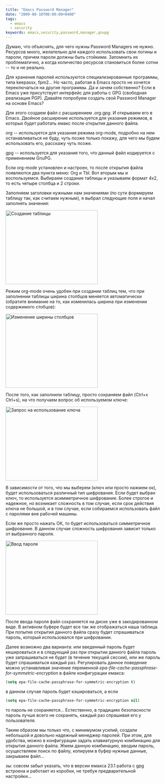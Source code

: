 ```yaml
---
title: "Emacs Password Manager"
date: "2009-08-10T00:00:00+0400"
tags:
  - emacs
  - security
keywords: emacs,security,password,manager,gnupg
---
```

Думаю, что объяснять, для чего нужны Password Managers не нужно. Ресурсов много, желательно для каждого использовать свои логины и пароли, причем пароли должны быть стойкими. Запомнить их проблематично, а когда количество ресурсов становиться более сотни -- то и не реально.

Для хранения паролей используются специализированные программы, типа keepassx, fpm2... Но часто, работая в Emacs просто не хочется переключаться на другие программы. Да и зачем собственно? Если в Emacs уже присутствует интерфейс для работы с GPG (свободная реализация PGP). Давайте попробуем создать свой Password Manager на основе Emacs?

Для этого создаем файл с расширением <em>.org.gpg</em>. И открываем его в Emacs. Двойное расширение используется для указания режимов, в которых будет работать емакс после открытия данного файла.

org -- используется для указания режима org-mode, подробно на нем останавливаться не буду, чуть позже только покажу, для чего мы будем использовать его, расскажу чуть позже.

gpg -- используется для указания того, что данный файл кодируется с применением GnuPG.

Если org-mode установлен и настроен, то после открытия файла появляются два пункта меню: Org и Tbl. Вот вторым мы и воспользуемся. Выбираем создание таблицы и указываем формат 4x2, то есть четыре столбца и 2 строки.

Заполняем заголовки нужными нам значениями (по сути формируем таблицу так, как считаем нужным), я выбрал следующие поля и начал заполнять значения:

<a href="https://static.juev.org/2009/08/emacs-pass-1.png"><img class="aligncenter size-medium wp-image-529" title="emacs-pass-1" src="https://static.juev.org/2009/08/emacs-pass-1-300x240.png" alt="Создание таблицы" width="300" height="240" /></a>

Режим org-mode очень удобен при создании таблиц тем, что при заполнении таблицы ширина столбцов меняется автоматически (обратите внимание на то, как изменилась ширина при изменении содержимого стобцов):

<a href="https://static.juev.org/2009/08/emacs-pass-2.png"><img class="aligncenter size-medium wp-image-530" title="emacs-pass-2" src="https://static.juev.org/2009/08/emacs-pass-2-300x240.png" alt="Изменение ширины столбцов" width="300" height="240" /></a>

После того, как заполнили таблицу, просто сохраняем файл (Ctrl+x Ctrl+s), на что получаем вопрос об используемом ключе:

<a href="https://static.juev.org/2009/08/emacs-pass-3.png"><img class="aligncenter size-medium wp-image-531" title="emacs-pass-3" src="https://static.juev.org/2009/08/emacs-pass-3-300x240.png" alt="Запрос на использование ключа" width="300" height="240" /></a>

В зависимости от того, что мы выберем (ключ или просто нажмем ок), будет использоваться различный тип шифрования. Если будет выбран ключ, то используется асимметричное шифрование. Более строгое и надежное, но возникает сложность в том случае, если срок действия ключа не большой, и в том случае, если собираемся использовать файл с паролями вне рабочей машины.

Если же просто нажать ОК, то будет использоваться симметричное шифрование. В данном случае сложность шифрования зависит только от выбранного пароля.

<a href="https://static.juev.org/2009/08/emacs-pass-4.png"><img class="aligncenter size-medium wp-image-532" title="emacs-pass-4" src="https://static.juev.org/2009/08/emacs-pass-4-300x240.png" alt="Ввод пароля" width="300" height="240" /></a>

После ввода пароля файл сохраняется на диске уже в закодированном виде. В активном буфере будет все так же отображаться наша таблица. При попытке открытия данного файла сразу будет спрашиваться пароль, который использовался при шифровании.

Далее возможно два варианта: или введенный пароль будет кешироваться и в следующий раз при открытии данного файла пароль уже запрашиваться не будет (в течение текущей сессии), или же пароль будет спрашиваться каждый раз. Регулировать данное поведение можно устанавливая значение переменной <em>epa-file-cache-passphrase-for-symmetric-encryption</em> в файле конфигурации емакса:

```lisp
(setq epa-file-cache-passphrase-for-symmetric-encryption t)
```

в данном случае пароль будет кэшироваться, а если

```lisp
(setq epa-file-cache-passphrase-for-symmetric-encryption nil)
```

то пароль не сохраняется... Естественно, в традициях безопасности пароль лучше всего не сохранять, каждый раз спрашивая его у пользователя.

Таким образом мы только что, с минимумом усилий, создали небольшой и довольно надежный менеджер паролей. При этом, для удобства, можно в конфигурации задать клавиатурную комбинацию для открытия данного файла. Жмем данную комбинацию, вводим пароль, осуществляем поиск по файлу, копируем в буфер нужные данные, закрываем файл...

зы: совсем забыл указать, что в версии емакса 23.1 работа с gpg встроена и работает из коробки, не требуя предварительной настройки...
